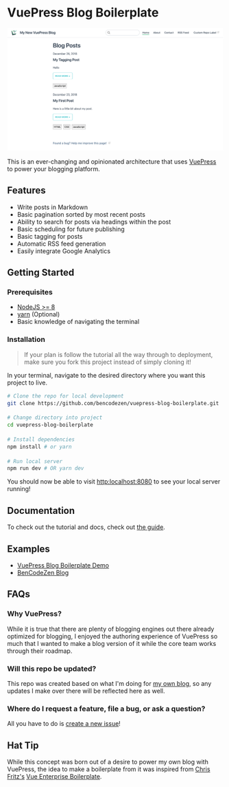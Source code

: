 # VuePress Blog Boilerplate

![VuePress Blog Boilerplate Preview](preview.png)

This is an ever-changing and opinionated architecture that uses [VuePress](https://www.vuepress.vuejs.org) to power your blogging platform.

## Features

- Write posts in Markdown
- Basic pagination sorted by most recent posts
- Ability to search for posts via headings within the post
- Basic scheduling for future publishing
- Basic tagging for posts
- Automatic RSS feed generation
- Easily integrate Google Analytics

## Getting Started

### Prerequisites

- [NodeJS >= 8](https://nodejs.org/)
- [yarn](https://yarnpkg.com/lang/en/docs/install/) (Optional)
- Basic knowledge of navigating the terminal

### Installation

> If your plan is follow the tutorial all the way through to deployment, make sure you fork this project instead of simply cloning it!

In your terminal, navigate to the desired directory where you want this project to live.

```bash
# Clone the repo for local development
git clone https://github.com/bencodezen/vuepress-blog-boilerplate.git

# Change directory into project
cd vuepress-blog-boilerplate

# Install dependencies
npm install # or yarn

# Run local server
npm run dev # OR yarn dev
```

You should now be able to visit [http:localhost:8080](http:localhost:8080) to see your local server running!

## Documentation

To check out the tutorial and docs, check out [the guide](https://www.bencodezen.io/guides/vuepress-blog-boilerplate/).

## Examples

- [VuePress Blog Boilerplate Demo](https://vigorous-lovelace-5c861d.netlify.com/)
- [BenCodeZen Blog](https://www.bencodezen.io)

## FAQs

### Why VuePress?

While it is true that there are plenty of blogging engines out there already optimized for blogging, I enjoyed the authoring experience of VuePress so much that I wanted to make a blog version of it while the core team works through their roadmap.

### Will this repo be updated?

This repo was created based on what I'm doing for [my own blog](https://www.bencodezen.io), so any updates I make over there will be reflected here as well.

### Where do I request a feature, file a bug, or ask a question?

All you have to do is [create a new issue](https://gitlab.com/bencodezen/vuepress-blog/issues/new)!

## Hat Tip

While this concept was born out of a desire to power my own blog with VuePress, the idea to make a boilerplate from it was inspired from [Chris Fritz's](https://www.twitter.com/chrisvfritz) [Vue Enterprise Boilerplate](https://github.com/chrisvfritz/vue-enterprise-boilerplate).

